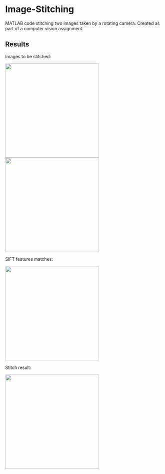 # Image-Stitching

MATLAB code stitching two images taken by a rotating camera. Created as part of a computer vision assignment.

## Results

Images to be stitched:

<div>
  <img src="https://user-images.githubusercontent.com/47959146/210016587-72b8db57-6ff9-44c7-947f-2666466414c3.png" width="300" height="300">
  <img src="https://user-images.githubusercontent.com/47959146/210016641-f4f3f9eb-50fc-420a-b558-d4aa4fbc9dae.png" width="300" height="300">
</div>

SIFT features matches:

<div>
    <img src="https://user-images.githubusercontent.com/47959146/210016656-54fbbdfa-9b0f-402d-8f86-88a6489b72e4.png" width="300">
</div>

Stitch result:

<div>
    <img src="https://user-images.githubusercontent.com/47959146/210016662-f183a570-1d88-4c07-9625-b8a14cfad16f.png" width="300" height="300">
</div>
